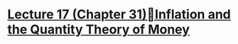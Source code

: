 # [Lecture 17 (Chapter 31)Inflation and the Quantity Theory of Money](https://github.com/Hanif-K-Musaheb/Year-2-CompSci-Notes/blob/main/Econ/econ.md)

